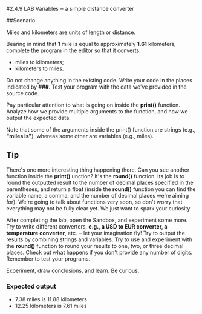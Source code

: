 #2.4.9   LAB   Variables ‒ a simple distance converter

##Scenario

Miles and kilometers are units of length or distance.

Bearing in mind that **1** mile is equal to approximately **1.61** kilometers, complete the program in the editor so that it converts:

+ miles to kilometers;
+ kilometers to miles.

Do not change anything in the existing code. Write your code in the places indicated by **###**. Test your program with the data we've provided in the source code.

Pay particular attention to what is going on inside the **print()** function. Analyze how we provide multiple arguments to the function, and how we output the expected data.

Note that some of the arguments inside the print() function are strings (e.g., **"miles is"**), whereas some other are variables (e.g., miles).

  ## Tip  
There's one more interesting thing happening there. Can you see another function inside the **print()** unction? It's the **round()** function. Its job is to round the outputted result to the number of decimal places specified in the parentheses, and return a float (inside the **round()** function you can find the variable name, a comma, and the number of decimal places we're aiming for). We're going to talk about functions very soon, so don't worry that everything may not be fully clear yet. We just want to spark your curiosity.

After completing the lab, open the Sandbox, and experiment some more. Try to write different converters, **e.g., a USD to EUR converter, a temperature converter**, etc. ‒ let your imagination fly! Try to output the results by combining strings and variables. Try to use and experiment with the **round()** function to round your results to one, two, or three decimal places. Check out what happens if you don't provide any number of digits. Remember to test your programs.

Experiment, draw conclusions, and learn. Be curious.

### Expected output
+ 7.38 miles is 11.88 kilometers
+ 12.25 kilometers is 7.61 miles